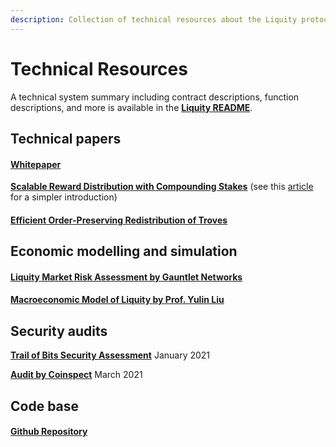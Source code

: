 ```yaml
---
description: Collection of technical resources about the Liquity protocol.
---
```


# Technical Resources

A technical system summary including contract descriptions, function descriptions, and more is available in the [**Liquity README**](https://github.com/liquity/beta/blob/main/README.md).&#x20;

## Technical papers

#### [Whitepaper](https://docsend.com/view/bwiczmy)

[**Scalable Reward Distribution with Compounding Stakes**](https://github.com/liquity/liquity/blob/master/papers/Scalable\_Reward\_Distribution\_with\_Compounding\_Stakes.pdf) (see this [article](https://medium.com/liquity/scaling-liquitys-stability-pool-c4c6572cf275) for a simpler introduction)

#### [Efficient Order-Preserving Redistribution of Troves](https://github.com/liquity/liquity/blob/master/papers/Efficient\_Order-Preserving\_Redistribution\_of\_Troves.pdf)

## Economic modelling and simulation

#### [Liquity Market Risk Assessment by Gauntlet Networks](https://liquity-report.gauntlet.network/)

#### [Macroeconomic Model of Liquity by Prof. Yulin Liu](https://colab.research.google.com/drive/1AyhFfE\_EKCcMO6HeG04Se3hbraTxODWU?usp=sharing) &#x20;

## Security audits

[**Trail of Bits Security Assessment**](https://github.com/trailofbits/publications/blob/master/reviews/Liquity.pdf) January 2021

[**Audit by Coinspect**](https://www.coinspect.com/liquity-audit/) March 2021

## Code base

#### [Github Repository](https://github.com/liquity/liquity)
